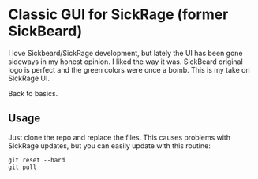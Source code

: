 # Classic GUI for SickRage (former SickBeard)

I love Sickbeard/SickRage development, but lately the UI has been gone sideways in my honest opinion. I liked the way it was. SickBeard original logo is perfect and the green colors were once a bomb. This is my take on SickRage UI.

Back to basics.

## Usage

Just clone the repo and replace the files. This causes problems with SickRage updates, but you can easily update with this routine:

	git reset --hard
	git pull
